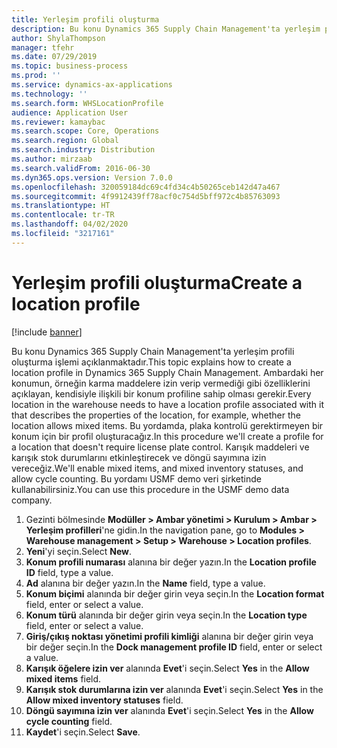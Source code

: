 ```yaml
---
title: Yerleşim profili oluşturma
description: Bu konu Dynamics 365 Supply Chain Management'ta yerleşim profili oluşturma işlemi açıklanmaktadır.
author: ShylaThompson
manager: tfehr
ms.date: 07/29/2019
ms.topic: business-process
ms.prod: ''
ms.service: dynamics-ax-applications
ms.technology: ''
ms.search.form: WHSLocationProfile
audience: Application User
ms.reviewer: kamaybac
ms.search.scope: Core, Operations
ms.search.region: Global
ms.search.industry: Distribution
ms.author: mirzaab
ms.search.validFrom: 2016-06-30
ms.dyn365.ops.version: Version 7.0.0
ms.openlocfilehash: 320059184dc69c4fd34c4b50265ceb142d47a467
ms.sourcegitcommit: 4f9912439ff78acf0c754d5bff972c4b85763093
ms.translationtype: HT
ms.contentlocale: tr-TR
ms.lasthandoff: 04/02/2020
ms.locfileid: "3217161"
---
```

# <a name="create-a-location-profile"></a><span data-ttu-id="c1daf-103">Yerleşim profili oluşturma</span><span class="sxs-lookup"><span data-stu-id="c1daf-103">Create a location profile</span></span>

[!include [banner](../../includes/banner.md)]

<span data-ttu-id="c1daf-104">Bu konu Dynamics 365 Supply Chain Management'ta yerleşim profili oluşturma işlemi açıklanmaktadır.</span><span class="sxs-lookup"><span data-stu-id="c1daf-104">This topic explains how to create a location profile in Dynamics 365 Supply Chain Management.</span></span> <span data-ttu-id="c1daf-105">Ambardaki her konumun, örneğin karma maddelere izin verip vermediği gibi özelliklerini açıklayan, kendisiyle ilişkili bir konum profiline sahip olması gerekir.</span><span class="sxs-lookup"><span data-stu-id="c1daf-105">Every location in the warehouse needs to have a location profile associated with it that describes the properties of the location, for example, whether the location allows mixed items.</span></span> <span data-ttu-id="c1daf-106">Bu yordamda, plaka kontrolü gerektirmeyen bir konum için bir profil oluşturacağız.</span><span class="sxs-lookup"><span data-stu-id="c1daf-106">In this procedure we'll create a profile for a location that doesn't require license plate control.</span></span> <span data-ttu-id="c1daf-107">Karışık maddeleri ve karışık stok durumlarını etkinleştirecek ve döngü sayımına izin vereceğiz.</span><span class="sxs-lookup"><span data-stu-id="c1daf-107">We'll enable mixed items, and mixed inventory statuses, and allow cycle counting.</span></span> <span data-ttu-id="c1daf-108">Bu yordamı USMF demo veri şirketinde kullanabilirsiniz.</span><span class="sxs-lookup"><span data-stu-id="c1daf-108">You can use this procedure in the USMF demo data company.</span></span>


1. <span data-ttu-id="c1daf-109">Gezinti bölmesinde **Modüller > Ambar yönetimi > Kurulum > Ambar > Yerleşim profilleri**'ne gidin.</span><span class="sxs-lookup"><span data-stu-id="c1daf-109">In the navigation pane, go to **Modules > Warehouse management > Setup > Warehouse > Location profiles**.</span></span>
2. <span data-ttu-id="c1daf-110">**Yeni**'yi seçin.</span><span class="sxs-lookup"><span data-stu-id="c1daf-110">Select **New**.</span></span>
3. <span data-ttu-id="c1daf-111">**Konum profili numarası** alanına bir değer yazın.</span><span class="sxs-lookup"><span data-stu-id="c1daf-111">In the **Location profile ID** field, type a value.</span></span>
4. <span data-ttu-id="c1daf-112">**Ad** alanına bir değer yazın.</span><span class="sxs-lookup"><span data-stu-id="c1daf-112">In the **Name** field, type a value.</span></span>
5. <span data-ttu-id="c1daf-113">**Konum biçimi** alanında bir değer girin veya seçin.</span><span class="sxs-lookup"><span data-stu-id="c1daf-113">In the **Location format** field, enter or select a value.</span></span>
6. <span data-ttu-id="c1daf-114">**Konum türü** alanında bir değer girin veya seçin.</span><span class="sxs-lookup"><span data-stu-id="c1daf-114">In the **Location type** field, enter or select a value.</span></span>
7. <span data-ttu-id="c1daf-115">**Giriş/çıkış noktası yönetimi profili kimliği** alanına bir değer girin veya bir değer seçin.</span><span class="sxs-lookup"><span data-stu-id="c1daf-115">In the **Dock management profile ID** field, enter or select a value.</span></span>
8. <span data-ttu-id="c1daf-116">**Karışık öğelere izin ver** alanında **Evet**'i seçin.</span><span class="sxs-lookup"><span data-stu-id="c1daf-116">Select **Yes** in the **Allow mixed items** field.</span></span>
9. <span data-ttu-id="c1daf-117">**Karışık stok durumlarına izin ver** alanında **Evet**'i seçin.</span><span class="sxs-lookup"><span data-stu-id="c1daf-117">Select **Yes** in the **Allow mixed inventory statuses** field.</span></span>
10. <span data-ttu-id="c1daf-118">**Döngü sayımına izin ver** alanında **Evet**'i seçin.</span><span class="sxs-lookup"><span data-stu-id="c1daf-118">Select **Yes** in the **Allow cycle counting** field.</span></span>
11. <span data-ttu-id="c1daf-119">**Kaydet**'i seçin.</span><span class="sxs-lookup"><span data-stu-id="c1daf-119">Select **Save**.</span></span>

